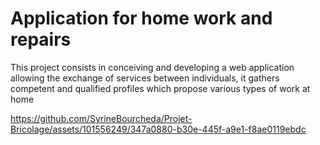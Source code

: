 # Application for home work and repairs

This project consists in conceiving and developing a web application allowing the exchange of services between individuals, it gathers competent and qualified profiles which propose various types of work at home

https://github.com/SyrineBourcheda/Projet-Bricolage/assets/101556249/347a0880-b30e-445f-a9e1-f8ae0119ebdc

